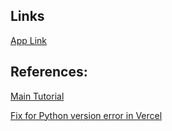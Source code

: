 ## Links
[App Link](https://vercel-django-app-roan.vercel.app)

## References:

[Main Tutorial](https://github.com/jayhale/vercel-django-example)

[Fix for Python version error in Vercel](https://www.devmaesters.com/blog/15)